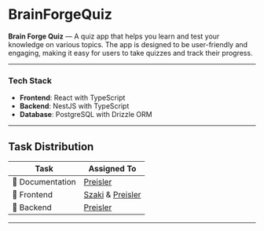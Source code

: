 # BrainForgeQuiz

**Brain Forge Quiz** — A quiz app that helps you learn and test your knowledge on various topics. The app is designed to be user-friendly and engaging, making it easy for users to take quizzes and track their progress. 

---

### Tech Stack

- **Frontend**: React with TypeScript
- **Backend**: NestJS with TypeScript
- **Database**: PostgreSQL with Drizzle ORM

---

## Task Distribution

| Task                          | Assigned To                                                                              |
| ----------------------------- | ---------------------------------------------------------------------------------------- |
| 📝 Documentation              | [Preisler](https://github.com/preisler25)                                               |
| 🎨 Frontend                   | [Szaki](https://github.com/szaki-dev) & [Preisler](https://github.com/preisler25) |
| 🧠 Backend                    | [Preisler](https://github.com/preisler25)                                   |

---
